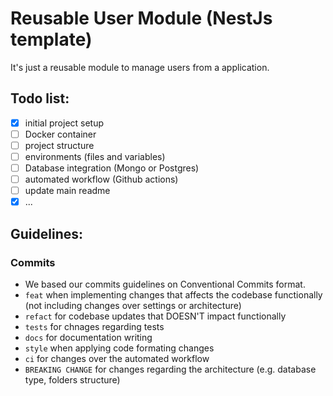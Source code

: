 # Reusable User Module (NestJs template)

It's just a reusable module to manage users from a application.

## Todo list:
- [x] initial project setup
- [ ] Docker container
- [ ] project structure
- [ ] environments (files and variables)
- [ ] Database integration (Mongo or Postgres)
- [ ] automated workflow (Github actions)
- [ ] update main readme
- [x] ...

## Guidelines:

### Commits
 - We based our commits guidelines on Conventional Commits format.
 - ```feat``` when implementing changes that affects the codebase functionally (not including changes over settings or architecture)
 - ```refact``` for codebase updates that DOESN'T impact functionally
 - ```tests``` for chnages regarding tests
 - ```docs``` for documentation writing
 - ```style``` when applying code formating changes
 - ```ci``` for changes over the automated workflow
 - ```BREAKING CHANGE``` for changes regarding the architecture (e.g. database type, folders structure)
